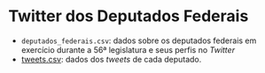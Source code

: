 # Twitter dos Deputados Federais

* `deputados_federais.csv`: dados sobre os deputados federais em exercício durante a 56ª legislatura e seus perfis no *Twitter*
* [tweets.csv](https://drive.google.com/drive/folders/15oPeozejuxRN0Mlyj1a4m8WpDZrLzlFN?usp=sharing): dados dos *tweets* de cada deputado.
